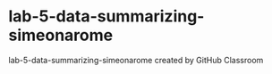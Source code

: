 # lab-5-data-summarizing-simeonarome
lab-5-data-summarizing-simeonarome created by GitHub Classroom
